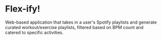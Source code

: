 # Flex-ify!

Web-based application that takes in a user's Spotify playlists and generate curated workout/exercise playlists, filtered based on BPM count and catered to specific activities.
